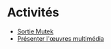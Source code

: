 # Activités

<!-- generateSubNav -->

* [Sortie Mutek ](activites/1_sortie_mutek/)
* [Présenter l'œuvres multimédia](activites/2_corpus_docsify/)

